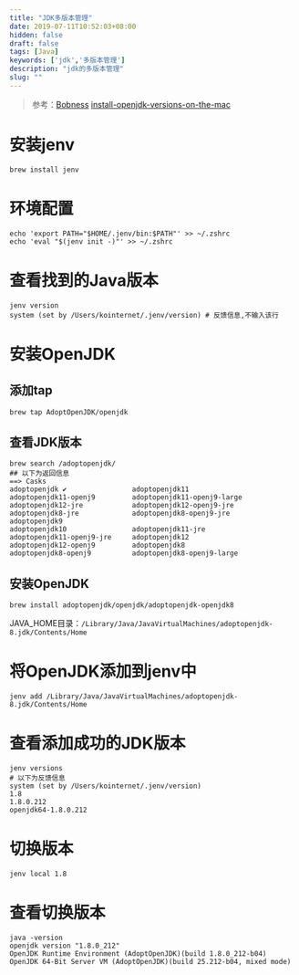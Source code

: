 ```yaml
---
title: "JDK多版本管理"
date: 2019-07-11T10:52:03+08:00
hidden: false
draft: false
tags: [Java]
keywords: ['jdk','多版本管理']
description: "jdk的多版本管理"
slug: ""
---
```

> 参考：[Bobness](https://www.jianshu.com/p/1a147d5515f0)
[install-openjdk-versions-on-the-mac](https://dzone.com/articles/install-openjdk-versions-on-the-mac)

# 安装jenv
```shell
brew install jenv
```
# 环境配置
```shell
echo 'export PATH="$HOME/.jenv/bin:$PATH"' >> ~/.zshrc
echo 'eval "$(jenv init -)"' >> ~/.zshrc
```
# 查看找到的Java版本
```shell
jenv version
system (set by /Users/kointernet/.jenv/version) # 反馈信息,不输入该行
```
# 安装OpenJDK
## 添加tap
```shell 
brew tap AdoptOpenJDK/openjdk
```
## 查看JDK版本
```shell
brew search /adoptopenjdk/
## 以下为返回信息
==> Casks
adoptopenjdk ✔                adoptopenjdk11                adoptopenjdk11-openj9         adoptopenjdk11-openj9-large   adoptopenjdk12-jre            adoptopenjdk12-openj9-jre     adoptopenjdk8-jre             adoptopenjdk8-openj9-jre      adoptopenjdk9
adoptopenjdk10                adoptopenjdk11-jre            adoptopenjdk11-openj9-jre     adoptopenjdk12                adoptopenjdk12-openj9         adoptopenjdk8                 adoptopenjdk8-openj9          adoptopenjdk8-openj9-large
```
## 安装OpenJDK
```shell
brew install adoptopenjdk/openjdk/adoptopenjdk-openjdk8
```
JAVA_HOME目录：`/Library/Java/JavaVirtualMachines/adoptopenjdk-8.jdk/Contents/Home`

# 将OpenJDK添加到jenv中
```shell
jenv add /Library/Java/JavaVirtualMachines/adoptopenjdk-8.jdk/Contents/Home
```

# 查看添加成功的JDK版本
```shell
jenv versions
# 以下为反馈信息
system (set by /Users/kointernet/.jenv/version)
1.8
1.8.0.212
openjdk64-1.8.0.212
```
# 切换版本
```shell
jenv local 1.8
```
# 查看切换版本
```shell
java -version
openjdk version "1.8.0_212"
OpenJDK Runtime Environment (AdoptOpenJDK)(build 1.8.0_212-b04)
OpenJDK 64-Bit Server VM (AdoptOpenJDK)(build 25.212-b04, mixed mode)
```